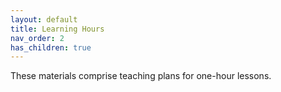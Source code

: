 ```yaml
---
layout: default
title: Learning Hours
nav_order: 2
has_children: true
---
```


These materials comprise teaching plans for one-hour lessons.
